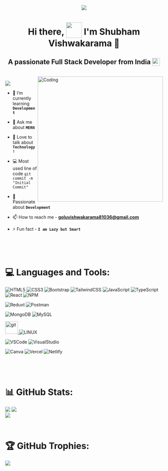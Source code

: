 <div id="header" align="center">
  <img src="./assets/banner2.gif"  />
  <h1 align='center'>
  Hi there, <img style="vertical-align: -30%" src="https://media.giphy.com/media/KGMzZvWa5su2O5LCVR/giphy.gif" width="50" height="50"> I'm Shubham Vishwakarama 👨
</h1>
<h2>A passionate Full Stack Developer from India <img style="vertical-align: bottom" src="https://static.vecteezy.com/system/resources/previews/011/571/519/original/circle-flag-of-india-free-png.png" width="25"></h2>
</div> <br>

<!-- <img align="right" alt="Coding" width="400" src="./assets/banner.gif" /> -->
<img align="right" alt="Coding" width="400" src="https://cdn.dribbble.com/users/1162077/screenshots/3848914/programmer.gif">

[![](https://visitcount.itsvg.in/api?id=8103630612&icon=5&color=5)](https://visitcount.itsvg.in)



- 🌱 I’m currently learning **`Development`**

- 💬 Ask me about **`MERN`**

- 🚀 Love to talk about **`Technology!`**

- 💻 Most used line of code `git commit -m "Initial Commit"`

- 💪 Passionate about **`Development`** 

- 📫 How to reach me - **goluvishwakarama81036@gmail.com**

- ⚡ Fun fact - **`I am Lazy but Smart`**


<br />




<br />


<br />

# **💻 Languages and Tools:**
 
![HTML5](https://img.shields.io/badge/html5-%23E34F26.svg?style=for-the-badge&logo=html5&logoColor=white) 
![CSS3](https://img.shields.io/badge/css3-%231572B6.svg?style=for-the-badge&logo=css3&logoColor=white) 
![Bootstrap](https://img.shields.io/badge/bootstrap-%23563D7C.svg?style=for-the-badge&logo=bootstrap&logoColor=white) 
![TailwindCSS](https://img.shields.io/badge/tailwindcss-%2338B2AC.svg?style=for-the-badge&logo=tailwind-css&logoColor=white)
![JavaScript](https://img.shields.io/badge/javascript-%23323330.svg?style=for-the-badge&logo=javascript&logoColor=%23F7DF1E) 
![TypeScript](https://img.shields.io/badge/TypeScript-007ACC?style=for-the-badge&logo=typescript&logoColor=white) 
![React](https://img.shields.io/badge/react-%2320232a.svg?style=for-the-badge&logo=react&logoColor=%2361DAFB) 
![NPM](https://img.shields.io/badge/npm-CB3837?style=for-the-badge&logo=npm&logoColor=white)



![Reduxt](	https://img.shields.io/badge/Redux-593D88?style=for-the-badge&logo=redux&logoColor=white) 
![Postman](https://img.shields.io/badge/Postman-FF6C37?style=for-the-badge&logo=Postman&logoColor=white)

  
![MongoDB](https://img.shields.io/badge/MongoDB-%234ea94b.svg?style=for-the-badge&logo=mongodb&logoColor=white)
![MySQL](https://img.shields.io/badge/mysql-%2300f.svg?style=for-the-badge&logo=mysql&logoColor=white)


<a href="https://git-scm.com/" target="_blank" rel="noreferrer"> <img src="https://www.vectorlogo.zone/logos/git-scm/git-scm-icon.svg" alt="git" width="40" height="40" title="Git"/> </a> 
![LINUX](https://img.shields.io/badge/Linux-FCC624?style=for-the-badge&logo=linux&logoColor=black)


![VSCode](https://img.shields.io/badge/VSCode-0078D4?style=for-the-badge&logo=visual%20studio%20code&logoColor=white)
![VisualStudio](https://img.shields.io/badge/Visual_Studio-5C2D91?style=for-the-badge&logo=visual%20studio&logoColor=white)


 
![Canva](https://img.shields.io/badge/Canva-%2300C4CC.svg?style=for-the-badge&logo=Canva&logoColor=white)
![Vercel](https://img.shields.io/badge/vercel-%23000000.svg?style=for-the-badge&logo=vercel&logoColor=white) 
![Netlify](https://img.shields.io/badge/netlify-%23000000.svg?style=for-the-badge&logo=netlify&logoColor=#00C7B7) 
</p>

<br />


</p>
<br />

# **📊 GitHub Stats:**
![](https://github-readme-stats.vercel.app/api?username=8103630612&theme=highcontrast&hide_border=true&include_all_commits=false&count_private=true)
![](https://github-readme-stats.vercel.app/api/top-langs/?username=8103630612&theme=highcontrast&hide_border=true&include_all_commits=false&count_private=true&layout=compact)<br/>
![](https://github-readme-streak-stats.herokuapp.com/?user=8103630612&theme=highcontrast&hide_border=true)

<br />

# **🏆 GitHub Trophies:**
![](https://github-profile-trophy.vercel.app/?username=8103630612&theme=discord&no-frame=false&no-bg=true&margin-w=4)
